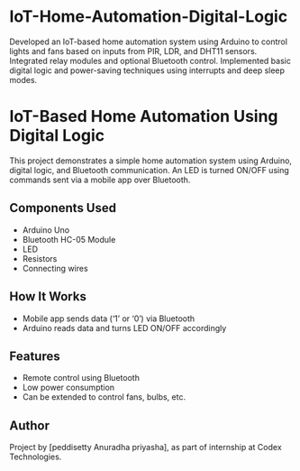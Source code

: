 # IoT-Home-Automation-Digital-Logic
Developed an IoT-based home automation system using Arduino to control lights and fans based on inputs from PIR, LDR, and DHT11 sensors. Integrated relay modules and optional Bluetooth control. Implemented basic digital logic and power-saving techniques using interrupts and deep sleep modes.     
# IoT-Based Home Automation Using Digital Logic

This project demonstrates a simple home automation system using Arduino, digital logic, and Bluetooth communication. An LED is turned ON/OFF using commands sent via a mobile app over Bluetooth.

##  Components Used
- Arduino Uno
- Bluetooth HC-05 Module
- LED
- Resistors
- Connecting wires

##  How It Works
- Mobile app sends data (‘1’ or ‘0’) via Bluetooth
- Arduino reads data and turns LED ON/OFF accordingly

##  Features
- Remote control using Bluetooth
- Low power consumption
- Can be extended to control fans, bulbs, etc.

##  Author
Project by [peddisetty Anuradha priyasha], as part of internship at Codex Technologies.
